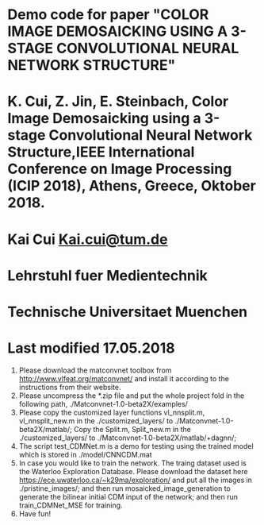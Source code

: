 # Demo code for paper "COLOR IMAGE DEMOSAICKING USING A 3-STAGE CONVOLUTIONAL NEURAL NETWORK STRUCTURE"
# K. Cui, Z. Jin, E. Steinbach, Color Image Demosaicking using a 3-stage Convolutional Neural Network Structure,IEEE International Conference on Image Processing (ICIP 2018), Athens, Greece, Oktober 2018.
# Kai Cui <Kai.cui@tum.de>
# Lehrstuhl fuer Medientechnik
# Technische Universitaet Muenchen
# Last modified 17.05.2018

1. Please download the matconvnet toolbox from http://www.vlfeat.org/matconvnet/ and install it according to the instructions from their website.
2. Please uncompress the *.zip file and put the whole project fold in the following path, ./Matconvnet-1.0-beta2X/examples/
3. Please copy the customized layer functions vl_nnsplit.m, vl_nnsplit_new.m in the ./customized_layers/ to ./Matconvnet-1.0-beta2X/matlab/; Copy the Split.m, Split_new.m in the ./customized_layers/ to ./Matconvnet-1.0-beta2X/matlab/+dagnn/;
4. The script test_CDMNet.m is a demo for testing using the trained model which is stored in ./model/CNNCDM.mat
5. In case you would like to train the network. The traing dataset used is the Waterloo Exploration Database. Please download the dataset here https://ece.uwaterloo.ca/~k29ma/exploration/ and put all the images in ./pristine_images/; and then run mosaicked_image_generation to generate the bilinear initial CDM input of the network; and then run train_CDMNet_MSE for training.
6. Have fun!

